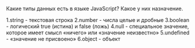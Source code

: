 Какие типы данных есть в языке JavaScript? Какое у них назначение.

1.string - текстовая строка
2.number - числа целые и дробные
3.boolean - логический true (истина) и false (ложь)
4.null - специальное значение, которое имеет смысл «ничего» или «значение неизвестно»
5.undefined - «значение не присвоено»
6.object - объект
